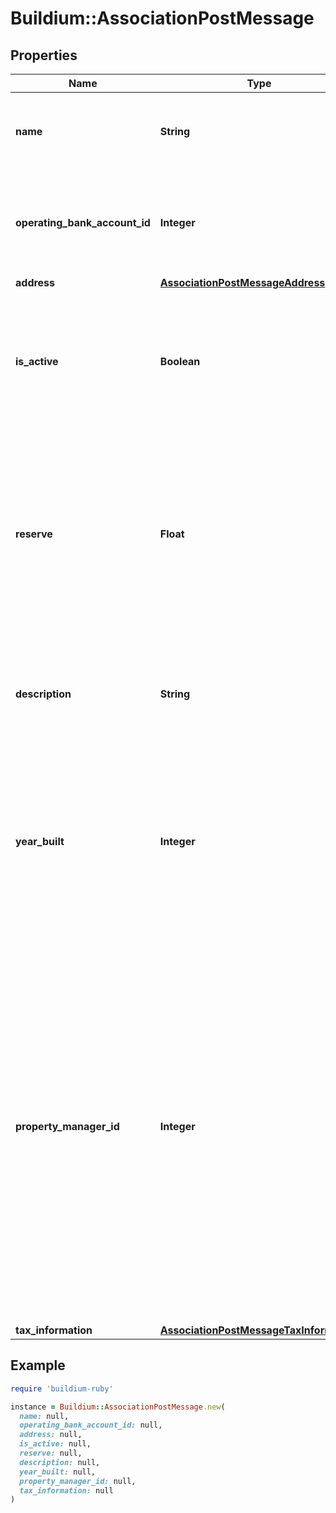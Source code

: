 # Buildium::AssociationPostMessage

## Properties

| Name | Type | Description | Notes |
| ---- | ---- | ----------- | ----- |
| **name** | **String** | Association name. The value cannot exceed 127 characters. |  |
| **operating_bank_account_id** | **Integer** | The primary bank account that an association uses for its income and expenses. |  |
| **address** | [**AssociationPostMessageAddress**](AssociationPostMessageAddress.md) |  |  |
| **is_active** | **Boolean** | Indicates whether the association is active within the Buildium platform. If no value is passed in the default is &#x60;true&#x60;. | [optional] |
| **reserve** | **Float** | A property reserve is cash that a property manager keeps on hand in case of unexpected expenses. It is available cash that isn&#39;t disbursed in an owner draw. | [optional] |
| **description** | **String** | Description of the association. The description cannot exceed 65,535 characters. | [optional] |
| **year_built** | **Integer** | Indicates the year the association was established. If provided this value must be a four digit integer between 1000 and the current year. | [optional] |
| **property_manager_id** | **Integer** | Indicates the staff member identifier that acts as the property manager for this association. Note, the staff member must have permissions to this association to be assigned as the property manager.  Leave this field null if you don&#39;t want to assign a staff member to the association. | [optional] |
| **tax_information** | [**AssociationPostMessageTaxInformation**](AssociationPostMessageTaxInformation.md) |  | [optional] |

## Example

```ruby
require 'buildium-ruby'

instance = Buildium::AssociationPostMessage.new(
  name: null,
  operating_bank_account_id: null,
  address: null,
  is_active: null,
  reserve: null,
  description: null,
  year_built: null,
  property_manager_id: null,
  tax_information: null
)
```


